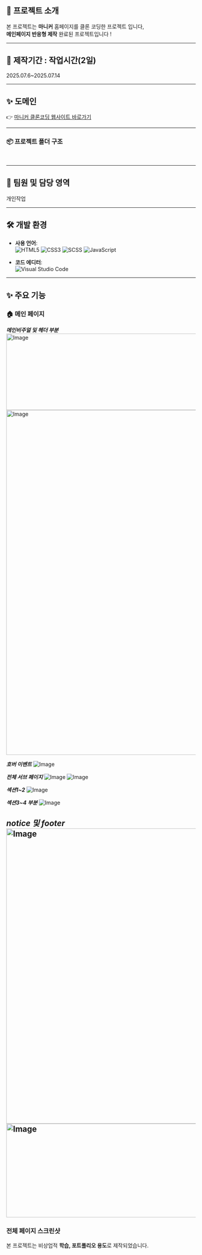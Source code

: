 

## 📌 프로젝트 소개


본 프로젝트는 **마니커** 홈페이지를 클론 코딩한 프로젝트 입니다, <br>
**메인페이지 반응형 제작** 완료된 프로젝트입니다 ! <br>

---


## 📅 제작기간 : 작업시간(2일)
 2025.07.6~2025.07.14


---


 ## ✨ 도메인
👉 [마니커 클론코딩 웹사이트 바로가기](https://siblin123.github.io/maniker/)



---

### 📦 프로젝트 폴더 구조

<pre>

</pre>

---


## 👥 팀원 및 담당 영역
개인작업



---


## 🛠 개발 환경

- **사용 언어**:  
![HTML5](https://img.shields.io/badge/-HTML5-E34F26?logo=html5&style=flat-square)
![CSS3](https://img.shields.io/badge/-CSS3-1572B6?logo=css3&style=flat-square)
![SCSS](https://img.shields.io/badge/-SCSS-CC6699?logo=sass&style=flat-square)
![JavaScript](https://img.shields.io/badge/-JavaScript-F7DF1E?logo=javascript&logoColor=black&style=flat-square)

- **코드 에디터**:  
  ![Visual Studio Code](https://img.shields.io/badge/-Visual%20Studio%20Code-007ACC?logo=visual-studio-code&style=flat-square)



---


## ✨ 주요 기능


### 🏠 메인 페이지

***메인비주얼 및 헤더 부분***
<img width="1903" height="203" alt="Image" src="https://github.com/user-attachments/assets/4736148c-1641-4355-aaa2-1ee8ce90e37e" />
<img width="1899" height="916" alt="Image" src="https://github.com/user-attachments/assets/c62cbaa4-8ef2-4450-9975-67897a807752" />

***호버 이벤트***
![Image](https://github.com/user-attachments/assets/08bbb53a-9f2b-41e0-88cf-8286ff1665f3) 

***전체 서브 페이지***
![Image](https://github.com/user-attachments/assets/204d68d0-c09c-4d73-995e-83b3a24caf55)
![Image](https://github.com/user-attachments/assets/fcec399a-ecb3-4610-8f48-8126c2bd061f)

***섹션1~2***
![Image](https://github.com/user-attachments/assets/b2da556c-4754-42ed-9335-02764d839c44)

***섹션3~4 부분***
![Image](https://github.com/user-attachments/assets/aa2d1444-4607-4039-b04f-474f396f55c8)


***notice 및 footer***
<img width="1898" height="784" alt="Image" src="https://github.com/user-attachments/assets/478aa595-c8ad-4158-bbba-759b04a2e256" />
<img width="1909" height="249" alt="Image" src="https://github.com/user-attachments/assets/82598bd7-dc0e-4753-aea7-bca75185d460" />
 ---
### 전체 페이지 스크린샷



본 프로젝트는 비상업적 **학습, 포트폴리오 용도**로 제작되었습니다.
